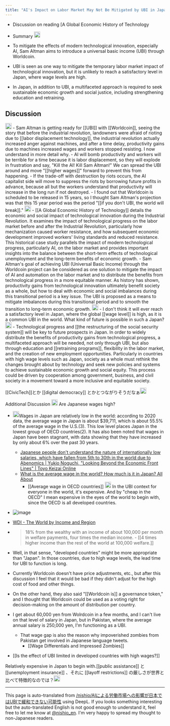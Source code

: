 ```yaml
---
title: "AI's Impact on Labor Market May Not Be Mitigated by UBI in Japan"
---
```


- Discussion on reading [A Global Economic History of Technology

- Summary <img src='https://scrapbox.io/api/pages/nishio-en/gpt/icon' alt='gpt.icon' height="19.5"/>
- To mitigate the effects of modern technological innovation, especially AI, Sam Altman aims to introduce a universal basic income (UBI) through Worldcoin.
- UBI is seen as one way to mitigate the temporary labor market impact of technological innovation, but it is unlikely to reach a satisfactory level in Japan, where wage levels are high.
- In Japan, in addition to UBI, a multifaceted approach is required to seek sustainable economic growth and social justice, including strengthening education and retraining.

## Discussion
<img src='https://scrapbox.io/api/pages/nishio-en/nishio/icon' alt='nishio.icon' height="19.5"/>
- Sam Altman is getting ready for [[UBI]] with [[Worldcoin]], seeing the story that before the industrial revolution, landowners were afraid of rioting due to [[labor displacement technology]], the industrial revolution actually increased anger against machines, and after a time delay, productivity gains due to machines increased wages and workers stopped resisting. I now understand in more detail why.
- AI will bomb productivity and workers will be terrible for a time because it is labor displacement, so they will explode in frustration and say, "Kill the AI! Kill Sam Altman!" We can spread the UBI around and move "[[higher wages]]" forward to prevent this from happening.
- If the trade-off with destruction by riots occurs, the AI capitalist side will move to suppress the riots by borrowing future profits in advance, because all but the workers understand that productivity will increase in the long run if not destroyed.
- I found out that Worldcoin is scheduled to be released in 15 years, so I thought Sam Altman's projection was that this 15 year period was the period "[[if you don't UBI, the world will break]]."


<img src='https://scrapbox.io/api/pages/nishio-en/gpt/icon' alt='gpt.icon' height="19.5"/>
    - [[A Global Economic History of Technology]] details the economic and social impact of technological innovation during the Industrial Revolution. It examines the impact of technological progress on the labor market before and after the Industrial Revolution, particularly how mechanization caused worker resistance, and how subsequent economic development improved workers' living standards and reduced resistance. This historical case study parallels the impact of modern technological progress, particularly AI, on the labor market and provides important insights into the balance between the short-term effects of technological unemployment and the long-term benefits of economic growth.
- Sam Altman's goal of achieving UBI (Universal Basic Income) through the Worldcoin project can be considered as one solution to mitigate the impact of AI and automation on the labor market and to distribute the benefits from technological progress in a more equitable manner. As history has shown, productivity gains from technological innovation ultimately benefit society as a whole, but how to deal with economic and social imbalances during this transitional period is a key issue. The UBI is proposed as a means to mitigate imbalances during this transitional period and to smooth the transition to long-term economic growth.

<img src='https://scrapbox.io/api/pages/nishio-en/nishio/icon' alt='nishio.icon' height="19.5"/>
- I don't think it will ever reach a satisfactory level in Japan, where the global [[wage level]] is high, as it is a common UBI in the world. What kind of future is possible in such a Japan?

<img src='https://scrapbox.io/api/pages/nishio-en/gpt/icon' alt='gpt.icon' height="19.5"/>
- Technological progress and [[the restructuring of the social security system]] will be key to future prospects in Japan. In order to widely distribute the benefits of productivity gains from technological progress, a multifaceted approach will be needed, not only through UBI, but also through education and [[retraining programs]], flexibility in the labor market, and the creation of new employment opportunities. Particularly in countries with high wage levels such as Japan, society as a whole must rethink the changes brought about by technology and seek new policies and systems to achieve sustainable economic growth and social equity. This process could be driven by cooperation among government, business, and civil society in a movement toward a more inclusive and equitable society.

[[CivicTech]]とか [[digital democracy]] とかとつながりそうだなぁ<img src='https://scrapbox.io/api/pages/nishio-en/nishio/icon' alt='nishio.icon' height="19.5"/>

Additional Discussion
<img src='https://scrapbox.io/api/pages/nishio-en/human/icon' alt='human.icon' height="19.5"/> Are Japanese wages high?
- <img src='https://scrapbox.io/api/pages/nishio-en/pplx/icon' alt='pplx.icon' height="19.5"/>Wages in Japan are relatively low in the world: according to 2020 data, the average wage in Japan is about $39,711, which is about 55.5% of the average wage in the U.S.(3). This low level places Japan in the lowest group of OECD countries(2). It has also been noted that wages in Japan have been stagnant, with data showing that they have increased by only about 6% over the past 30 years.
    - [Japanese people don't understand the nature of internationally low salaries, which have fallen from 5th to 30th in the world due to Abenomics | Yukio Noguchi, "Looking Beyond the Economic Front Lines" | Toyo Keizai Online](https://toyokeizai.net/articles/-/458676)
    - [What is the average wage in the world? How much is it in Japan? All About](https://allabout.co.jp/gm/gc/496731/)
        - [[Average wage in OECD countries]]
<img src='https://scrapbox.io/api/pages/nishio-en/nishio/icon' alt='nishio.icon' height="19.5"/> In the UBI context for everyone in the world, it's expensive. And by "cheap in the OECD" I mean expensive in the eyes of the world to begin with, since the OECD is all developed countries.
- ![image](https://gyazo.com/2e637573542eb6d106543a8066ff2af0/thumb/1000)
- [WDI - The World by Income and Region](https://datatopics.worldbank.org/world-development-indicators/the-world-by-income-and-region.html)
- > 18% from the wealthy with an income of about 100,000 per month in welfare payments, four times the median income.
        - [[4 times higher income than the rest of the world at 100,000 welfare.]]
- Well, in that sense, "developed countries" might be more appropriate than "Japan". In those countries, due to high wage levels, the lead time for UBI to function is long.
- Currently Worldcoin doesn't have price adjustments, etc., but after this discussion I feel that it would be bad if they didn't adjust for the high cost of food and other things.
- On the other hand, they also said "[[Worldcoin is]] a governance token," and I thought that Worldcoin could be used as a voting right for decision-making on the amount of distribution per country.
- I get about 60,000 yen from Wolrdcoin in a few months, and I can't live on that level of salary in Japan, but in Pakistan, where the average annual salary is 250,000 yen, I'm functioning as a UBI.
    - That wage gap is also the reason why impoverished zombies from Pakistan get involved in Japanese language tweets.
        - [[Wage Differentials and Impressed Zombies]]

- [[Is the effect of UBI limited in developed countries with high wages?]]

Relatively expensive in Japan to begin with.[[public assistance]] と [[unemployment insurance]] 、それに [[layoff restrictions]] の厳しさが世界と比べて特徴的なのでは？<img src='https://scrapbox.io/api/pages/nishio-en/nishio/icon' alt='nishio.icon' height="19.5"/>


---
This page is auto-translated from [/nishio/AIによる労働市場への影響が日本ではUBIで緩和できない可能性](https://scrapbox.io/nishio/AIによる労働市場への影響が日本ではUBIで緩和できない可能性) using DeepL. If you looks something interesting but the auto-translated English is not good enough to understand it, feel free to let me know at [@nishio_en](https://twitter.com/nishio_en). I'm very happy to spread my thought to non-Japanese readers.
